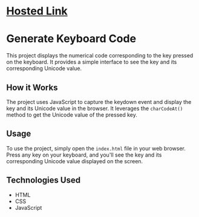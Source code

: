 # [Hosted Link](https://mohit15-web.github.io/keyboardCode/)

# Generate Keyboard Code

This project displays the numerical code corresponding to the key pressed on the keyboard. It provides a simple interface to see the key and its corresponding Unicode value.

## How it Works

The project uses JavaScript to capture the keydown event and display the key and its Unicode value in the browser. It leverages the `charCodeAt()` method to get the Unicode value of the pressed key.

## Usage

To use the project, simply open the `index.html` file in your web browser. Press any key on your keyboard, and you'll see the key and its corresponding Unicode value displayed on the screen.

## Technologies Used

- HTML
- CSS
- JavaScript

